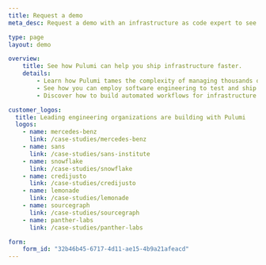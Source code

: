 ```yaml
---
title: Request a demo
meta_desc: Request a demo with an infrastructure as code expert to see how Pulumi can help you ship infrastructure faster.

type: page
layout: demo

overview:
    title: See how Pulumi can help you ship infrastructure faster.
    details:
        - Learn how Pulumi tames the complexity of managing thousands of cloud resources.
        - See how you can employ software engineering to test and ship infrastructure faster.
        - Discover how to build automated workflows for infrastructure as code.

customer_logos:
  title: Leading engineering organizations are building with Pulumi
  logos:
    - name: mercedes-benz
      link: /case-studies/mercedes-benz
    - name: sans
      link: /case-studies/sans-institute
    - name: snowflake
      link: /case-studies/snowflake
    - name: credijusto
      link: /case-studies/credijusto
    - name: lemonade
      link: /case-studies/lemonade
    - name: sourcegraph
      link: /case-studies/sourcegraph
    - name: panther-labs
      link: /case-studies/panther-labs

form:
    form_id: "32b46b45-6717-4d11-ae15-4b9a21afeacd"
---
```

